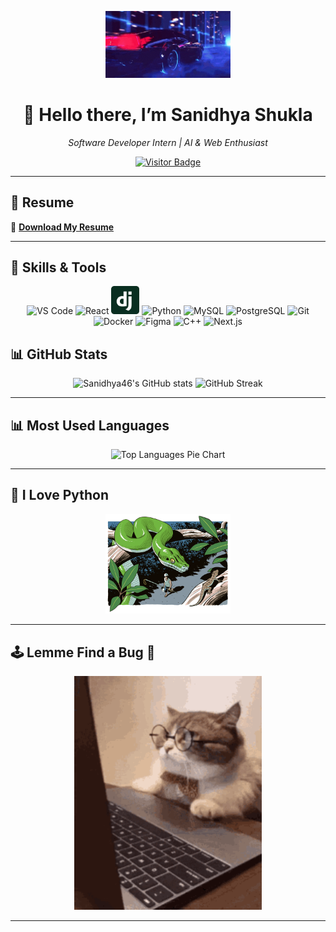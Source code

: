 <!-- Intro GIF -->
<p align="center">
  <img src="https://raw.githubusercontent.com/Sanidhya46/Sanidhya46/refs/heads/main/a6a2a1da32e7c2a5ea6901e29161bded.gif" alt="Hello there, I am Sanidhya Shukla" width="200"/>
</p>

<h1 align="center">👋 Hello there, I’m Sanidhya Shukla </h1>
<p align="center">
  <em>Software Developer Intern | AI & Web Enthusiast</em>
</p>

<!-- Visitor Badge -->
<p align="center">
  <a href="https://vbr.nathanchung.dev/badge?page_id=Sanidhya46.Sanidhya46">
    <img src="https://vbr.nathanchung.dev/badge?page_id=Sanidhya46.Sanidhya46&color=00cf00" alt="Visitor Badge"/>
  </a>
</p>
                
---

## 📄 Resume  
🔗 **[Download My Resume](https://raw.githubusercontent.com/Sanidhya46/Certificates/main/Sanidhya_Shukla_Resume.pdf)**

---

       
## 🎯 Skills & Tools
<p align="center">
  <!-- Core Tools -->
  <img src="https://cdn.jsdelivr.net/gh/devicons/devicon/icons/vscode/vscode-original.svg" alt="VS Code" width="45" height="45"/>
  <img src="https://cdn.jsdelivr.net/gh/devicons/devicon/icons/react/react-original.svg" alt="React" width="45" height="45"/>
  <img src="https://raw.githubusercontent.com/Sanidhya46/Sanidhya46/refs/heads/main/django-icon.svg" alt="Django" width="45" height="45"/>
  <img src="https://cdn.jsdelivr.net/gh/devicons/devicon/icons/python/python-original.svg" alt="Python" width="45" height="45"/>
  <!-- No official DRF icon, so skip or use custom -->

  <!-- Databases & Dev Tools -->
  <img src="https://cdn.jsdelivr.net/gh/devicons/devicon/icons/mysql/mysql-original.svg" alt="MySQL" width="45" height="45"/>
  <img src="https://cdn.jsdelivr.net/gh/devicons/devicon/icons/postgresql/postgresql-original.svg" alt="PostgreSQL" width="45" height="45"/>
  <img src="https://cdn.jsdelivr.net/gh/devicons/devicon/icons/git/git-original.svg" alt="Git" width="45" height="45"/>
  <img src="https://cdn.jsdelivr.net/gh/devicons/devicon/icons/docker/docker-original.svg" alt="Docker" width="45" height="45"/>

  <!-- Others -->
  <img src="https://cdn.jsdelivr.net/gh/devicons/devicon/icons/figma/figma-original.svg" alt="Figma" width="45" height="45"/>
  <img src="https://cdn.jsdelivr.net/gh/devicons/devicon/icons/cplusplus/cplusplus-original.svg" alt="C++" width="45" height="45"/>
  <img src="https://cdn.jsdelivr.net/gh/devicons/devicon/icons/nextjs/nextjs-original.svg" alt="Next.js" width="45" height="45"/>
</p>



## 📊 GitHub Stats  
<p align="center">
  <img src="https://github-readme-stats.vercel.app/api?username=Sanidhya46&show_icons=true&theme=gotham" alt="Sanidhya46's GitHub stats" />
  <img src="https://streak-stats.demolab.com/?user=Sanidhya46&currStreakNum=2FD3EB&fire=pink&sideLabels=F00&date_format=[Y.]n.j&theme=radical" alt="GitHub Streak" />
</p>

---

## 📊 Most Used Languages

<p align="center">
  <img src="https://github-readme-stats.vercel.app/api/top-langs/?username=Sanidhya46&layout=pie&theme=radical" width="350" alt="Top Languages Pie Chart" />
</p>

---

## 🐍 I Love Python  
<p align="center">
  <img src="https://raw.githubusercontent.com/Sanidhya46/Sanidhya46/refs/heads/main/03SNAKE-GIF-articleLarge.gif" alt="I love Python" width="200"/>
</p>

---

## 🕹️ Lemme Find a Bug 🔎
<p align="center">
  <img src="https://raw.githubusercontent.com/Sanidhya46/Sanidhya46/refs/heads/main/laptop.gif" alt="Snake GIF" width="300"/>
</p>

---


